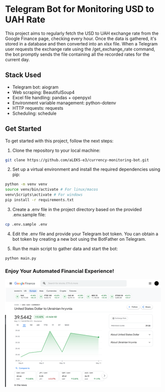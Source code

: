 # Telegram Bot for Monitoring USD to UAH Rate


This project aims to regularly fetch the USD to UAH exchange rate from the Google Finance page, checking every hour. 
Once the data is gathered, it's stored in a database and then converted into an xlsx file. 
When a Telegram user requests the exchange rate using the /get_exchange_rate command, 
the bot promptly sends the file containing all the recorded rates for the current day.

## Stack Used
- Telegram bot: aiogram
- Web scraping: BeautifulSoup4
- Excel file handling: pandas + openpyxl
- Environment variable management: python-dotenv
- HTTP requests: requests
- Scheduling: schedule

## Get Started

To get started with this project, follow the next steps:

1. Clone the repository to your local machine:
```bash
git clone https://github.com/aLEKS-e3/currency-monitoring-bot.git
```

2. Set up a virtual environment and install the required dependencies using pip:
```bash
python -m venv venv
source venv/bin/activate # For linux/macos
venv\Scripts\activate # For windows
pip install -r requirements.txt
```

3. Create a .env file in the project directory based on the provided .env.sample file:
```bash
cp .env.sample .env
```

4. Edit the .env file and provide your Telegram bot token. 
You can obtain a bot token by creating a new bot using the BotFather on Telegram.


5. Run the main script to gather data and start the bot:
```bash
python main.py
```

### Enjoy Your Automated Financial Experience!
![USD to UAH Chart](google-finance-usd-to-uah.png)
